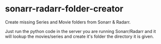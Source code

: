 # sonarr-radarr-folder-creator
Create missing Series and Movie folders from Sonarr &amp; Radarr.


Just run the python code in the server you are running Sonarr/Radarr and it will lookup the movies/series and create it's folder the directory it is given.
